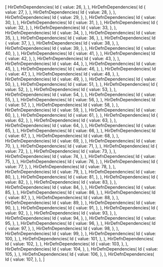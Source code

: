 [
    HirDefnDependencies(
        Id {
            value: 26,
        },
    ),
    HirDefnDependencies(
        Id {
            value: 27,
        },
    ),
    HirDefnDependencies(
        Id {
            value: 28,
        },
    ),
    HirDefnDependencies(
        Id {
            value: 29,
        },
    ),
    HirDefnDependencies(
        Id {
            value: 30,
        },
    ),
    HirDefnDependencies(
        Id {
            value: 31,
        },
    ),
    HirDefnDependencies(
        Id {
            value: 32,
        },
    ),
    HirDefnDependencies(
        Id {
            value: 33,
        },
    ),
    HirDefnDependencies(
        Id {
            value: 34,
        },
    ),
    HirDefnDependencies(
        Id {
            value: 35,
        },
    ),
    HirDefnDependencies(
        Id {
            value: 36,
        },
    ),
    HirDefnDependencies(
        Id {
            value: 37,
        },
    ),
    HirDefnDependencies(
        Id {
            value: 38,
        },
    ),
    HirDefnDependencies(
        Id {
            value: 39,
        },
    ),
    HirDefnDependencies(
        Id {
            value: 40,
        },
    ),
    HirDefnDependencies(
        Id {
            value: 41,
        },
    ),
    HirDefnDependencies(
        Id {
            value: 42,
        },
    ),
    HirDefnDependencies(
        Id {
            value: 43,
        },
    ),
    HirDefnDependencies(
        Id {
            value: 44,
        },
    ),
    HirDefnDependencies(
        Id {
            value: 45,
        },
    ),
    HirDefnDependencies(
        Id {
            value: 46,
        },
    ),
    HirDefnDependencies(
        Id {
            value: 47,
        },
    ),
    HirDefnDependencies(
        Id {
            value: 48,
        },
    ),
    HirDefnDependencies(
        Id {
            value: 49,
        },
    ),
    HirDefnDependencies(
        Id {
            value: 50,
        },
    ),
    HirDefnDependencies(
        Id {
            value: 51,
        },
    ),
    HirDefnDependencies(
        Id {
            value: 52,
        },
    ),
    HirDefnDependencies(
        Id {
            value: 53,
        },
    ),
    HirDefnDependencies(
        Id {
            value: 54,
        },
    ),
    HirDefnDependencies(
        Id {
            value: 55,
        },
    ),
    HirDefnDependencies(
        Id {
            value: 56,
        },
    ),
    HirDefnDependencies(
        Id {
            value: 57,
        },
    ),
    HirDefnDependencies(
        Id {
            value: 58,
        },
    ),
    HirDefnDependencies(
        Id {
            value: 59,
        },
    ),
    HirDefnDependencies(
        Id {
            value: 60,
        },
    ),
    HirDefnDependencies(
        Id {
            value: 61,
        },
    ),
    HirDefnDependencies(
        Id {
            value: 62,
        },
    ),
    HirDefnDependencies(
        Id {
            value: 63,
        },
    ),
    HirDefnDependencies(
        Id {
            value: 64,
        },
    ),
    HirDefnDependencies(
        Id {
            value: 65,
        },
    ),
    HirDefnDependencies(
        Id {
            value: 66,
        },
    ),
    HirDefnDependencies(
        Id {
            value: 67,
        },
    ),
    HirDefnDependencies(
        Id {
            value: 68,
        },
    ),
    HirDefnDependencies(
        Id {
            value: 69,
        },
    ),
    HirDefnDependencies(
        Id {
            value: 70,
        },
    ),
    HirDefnDependencies(
        Id {
            value: 71,
        },
    ),
    HirDefnDependencies(
        Id {
            value: 72,
        },
    ),
    HirDefnDependencies(
        Id {
            value: 73,
        },
    ),
    HirDefnDependencies(
        Id {
            value: 74,
        },
    ),
    HirDefnDependencies(
        Id {
            value: 75,
        },
    ),
    HirDefnDependencies(
        Id {
            value: 76,
        },
    ),
    HirDefnDependencies(
        Id {
            value: 77,
        },
    ),
    HirDefnDependencies(
        Id {
            value: 78,
        },
    ),
    HirDefnDependencies(
        Id {
            value: 79,
        },
    ),
    HirDefnDependencies(
        Id {
            value: 80,
        },
    ),
    HirDefnDependencies(
        Id {
            value: 81,
        },
    ),
    HirDefnDependencies(
        Id {
            value: 82,
        },
    ),
    HirDefnDependencies(
        Id {
            value: 83,
        },
    ),
    HirDefnDependencies(
        Id {
            value: 84,
        },
    ),
    HirDefnDependencies(
        Id {
            value: 85,
        },
    ),
    HirDefnDependencies(
        Id {
            value: 86,
        },
    ),
    HirDefnDependencies(
        Id {
            value: 87,
        },
    ),
    HirDefnDependencies(
        Id {
            value: 88,
        },
    ),
    HirDefnDependencies(
        Id {
            value: 89,
        },
    ),
    HirDefnDependencies(
        Id {
            value: 90,
        },
    ),
    HirDefnDependencies(
        Id {
            value: 91,
        },
    ),
    HirDefnDependencies(
        Id {
            value: 92,
        },
    ),
    HirDefnDependencies(
        Id {
            value: 93,
        },
    ),
    HirDefnDependencies(
        Id {
            value: 94,
        },
    ),
    HirDefnDependencies(
        Id {
            value: 95,
        },
    ),
    HirDefnDependencies(
        Id {
            value: 96,
        },
    ),
    HirDefnDependencies(
        Id {
            value: 97,
        },
    ),
    HirDefnDependencies(
        Id {
            value: 98,
        },
    ),
    HirDefnDependencies(
        Id {
            value: 99,
        },
    ),
    HirDefnDependencies(
        Id {
            value: 100,
        },
    ),
    HirDefnDependencies(
        Id {
            value: 101,
        },
    ),
    HirDefnDependencies(
        Id {
            value: 102,
        },
    ),
    HirDefnDependencies(
        Id {
            value: 103,
        },
    ),
    HirDefnDependencies(
        Id {
            value: 104,
        },
    ),
    HirDefnDependencies(
        Id {
            value: 105,
        },
    ),
    HirDefnDependencies(
        Id {
            value: 106,
        },
    ),
    HirDefnDependencies(
        Id {
            value: 107,
        },
    ),
]
